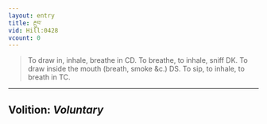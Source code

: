 ```yaml
---
layout: entry
title: རྔུབ་
vid: Hill:0428
vcount: 0
---
```

> To draw in, inhale, breathe in CD\. To breathe, to inhale, sniff DK\. To draw inside the mouth (breath, smoke &c\.) DS\. To sip, to inhale, to breath in TC\.

---
Volition: _Voluntary_
---

